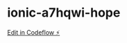 # ionic-a7hqwi-hope

[Edit in Codeflow ⚡️](https://stackblitz.com/~/github.com/maria89u/ionic-a7hqwi-hope)